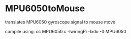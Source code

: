 # MPU6050toMouse
translates MPU6050 gyroscope signal to mouse move

compile using:
cc MPU6050.c -lwiringPi -lxdo -0 MPU6050
